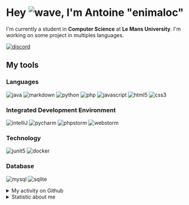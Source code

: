 # Hey ![wave], I'm Antoine "enimaloc"

I'm currently a student in **Computer Science** at **Le Mans University**. I'm working on some project in multiples
languages.

[![discord]](https://discord.com/users/136200628509605888)
## My tools

### Languages
![java] ![markdown] ![python] ![php] ![javascript] ![html5] ![css3]

### Integrated Development Environment
![intelliJ] ![pycharm] ![phpstorm]  ![webstorm]

### Technology
![junit5] ![docker]

### Database
![mysql] ![sqlite]

<details>
<summary>My activity on Github</summary>

<!--RECENT_ACTIVITY:last_update-->
> Last Updated: 13/08 13:12 (Europe/Paris)
<!--RECENT_ACTIVITY:last_update_end-->
<!--RECENT_ACTIVITY:start-->
1. ![fork] Forked [`enimaloc/PrimitiveMobs`](https://github.com/enimaloc/PrimitiveMobs) from [Daveyx0/PrimitiveMobs](https://github.com/Daveyx0/PrimitiveMobs)
2. ![star] Starred [kefranabg/readme-md-generator](https://github.com/kefranabg/readme-md-generator)
3. ![newRelease] Released [`First pre-release`](https://github.com/enimaloc/svg-sizer/releases/tag/0.0.1) on [enimaloc/svg-sizer](https://github.com/enimaloc/svg-sizer)
4. ![repoCreated] Created repository [enimaloc/svg-sizer](https://github.com/enimaloc/svg-sizer)
5. ![repoCreated] Created repository [enimaloc/enimaloc](https://github.com/enimaloc/enimaloc)
6. ![prOpened] Opened PR [`#4`](https://github.com/readthedocs-fr/read-the-jam-bot/pull/4) in [readthedocs-fr/read-the-jam-bot](https://github.com/readthedocs-fr/read-the-jam-bot)
7. ![prClosed] Closed PR [`#2`](https://github.com/readthedocs-fr/read-the-jam-bot/pull/2) in [readthedocs-fr/read-the-jam-bot](https://github.com/readthedocs-fr/read-the-jam-bot)
8. ![prOpened] Opened PR [`#2`](https://github.com/readthedocs-fr/read-the-jam-bot/pull/2) in [readthedocs-fr/read-the-jam-bot](https://github.com/readthedocs-fr/read-the-jam-bot)
9. ![fork] Forked [`enimaloc/read-the-jam-bot`](https://github.com/enimaloc/read-the-jam-bot) from [readthedocs-fr/read-the-jam-bot](https://github.com/readthedocs-fr/read-the-jam-bot)
10. ![fork] Forked [`enimaloc/JetBrains-Discord-Integration`](https://github.com/enimaloc/JetBrains-Discord-Integration) from [Almighty-Alpaca/JetBrains-Discord-Integration](https://github.com/Almighty-Alpaca/JetBrains-Discord-Integration)
<!--RECENT_ACTIVITY:end-->

</details>

<details>
<summary>Statistic about me</summary>

<p align="center">
<a href="https://wakatime.com/@enimaloc">
<img src="https://github-readme-stats.vercel.app/api/wakatime?username=enimaloc&theme=dark&hide_border=true&hide_title=true&layout=compact" alt="enimaloc's wakatime stats">
</a>
</p>

<!--START_SECTION:waka-->
**🐱 My Github Data** 

> 🏆 74 Contributions in the Year 2021
 > 
> 📦 12.6 kB Used in Github's Storage 
 > 
> 🚫 Not Opted to Hire
 > 
> 📜 26 Public Repositories 
 > 
> 🔑 8 Private Repositories  
 > 

 Last Updated on 13/08/2021
<!--END_SECTION:waka-->

</details>

<!-- Icons -->
[wave]: https://cdn.jsdelivr.net/gh/Readme-Workflows/Readme-Icons@1.1.0/icons/gifs/wave.gif

<!-- Badges -->
[issueOpened]: https://cdn.jsdelivr.net/gh/Readme-Workflows/Readme-Icons@main/icons/octicons/IssueOpened.svg
[issueClosed]: https://cdn.jsdelivr.net/gh/Readme-Workflows/Readme-Icons@main/icons/octicons/IssueClosed.svg

[prOpened]: https://cdn.jsdelivr.net/gh/Readme-Workflows/Readme-Icons@main/icons/octicons/PullRequestOpened.svg
[prClosed]: https://cdn.jsdelivr.net/gh/Readme-Workflows/Readme-Icons@main/icons/octicons/PullRequestClosed.svg
[prMerged]: https://cdn.jsdelivr.net/gh/Readme-Workflows/Readme-Icons@main/icons/octicons/PullRequestMerged.svg

[comment]: https://cdn.jsdelivr.net/gh/Readme-Workflows/Readme-Icons@main/icons/octicons/Comment.svg

[changesRequested]: https://cdn.jsdelivr.net/gh/Readme-Workflows/Readme-Icons@main/icons/octicons/RequestedChanges.svg
[approved]: https://cdn.jsdelivr.net/gh/Readme-Workflows/Readme-Icons@main/icons/octicons/ApprovedChanges.svg

[repoCreated]: https://cdn.jsdelivr.net/gh/Readme-Workflows/Readme-Icons@main/icons/octicons/Repository.svg
[newRelease]: https://cdn.jsdelivr.net/gh/Readme-Workflows/Readme-Icons@main/icons/octicons/Release.svg
[star]: https://cdn.jsdelivr.net/gh/Readme-Workflows/Readme-Icons@main/icons/octicons/StarredRepository.svg
[wiki]: https://cdn.jsdelivr.net/gh/Readme-Workflows/Readme-Icons@main/icons/octicons/Wiki.svg
[fork]: https://cdn.jsdelivr.net/gh/Readme-Workflows/Readme-Icons@main/icons/octicons/ForkedRepository.svg
[people]: https://cdn.jsdelivr.net/gh/Readme-Workflows/Readme-Icons@main/icons/octicons/People.svg

<!-- Meta Badge -->
[junit5]: https://img.shields.io/badge/JUnit5-323330?style=for-the-badge&logo=junit5

<!--- https://github.com/alexandresanlim/Badges4-README.md-Profile#-group- -->
[discord]: https://img.shields.io/badge/Discord-323330?style=for-the-badge&logo=discord

<!--- https://github.com/alexandresanlim/Badges4-README.md-Profile#-languages- -->
[java]: https://img.shields.io/badge/Java-323330?style=for-the-badge&logo=java
[python]: https://img.shields.io/badge/Python-323330?style=for-the-badge&logo=python
[php]: https://img.shields.io/badge/PHP-323330?style=for-the-badge&logo=php
[javascript]: https://img.shields.io/badge/JavaScript-323330?style=for-the-badge&logo=javascript
[html5]: https://img.shields.io/badge/HTML5-323330?style=for-the-badge&logo=html5
[css3]: https://img.shields.io/badge/CSS3-323330?style=for-the-badge&logo=css3

<!--- https://github.com/alexandresanlim/Badges4-README.md-Profile#-database- -->
[mysql]: https://img.shields.io/badge/MySQL-323330?style=for-the-badge&logo=mysql
[sqlite]: https://img.shields.io/badge/SQLite-323330?style=for-the-badge&logo=sqlite

<!--- https://github.com/alexandresanlim/Badges4-README.md-Profile#-frameworks- -->
[markdown]: https://img.shields.io/badge/Markdown-323330?style=for-the-badge&logo=markdown
[docker]: https://img.shields.io/badge/Docker-323330?style=for-the-badge&logo=docker

<!--- https://github.com/alexandresanlim/Badges4-README.md-Profile#-ide- -->
[intelliJ]: https://img.shields.io/badge/IntelliJIDEA-323330.svg?style=for-the-badge&logo=intellij-idea
[pycharm]: https://img.shields.io/badge/PyCharm-323330.svg?&style=for-the-badge&logo=PyCharm
[phpstorm]: http://img.shields.io/badge/-PHPStorm-323330?style=for-the-badge&logo=phpstorm
[webstorm]: https://img.shields.io/badge/WebStorm-323330?style=for-the-badge&logo=WebStorm
